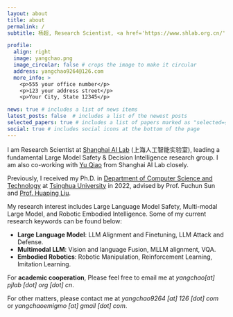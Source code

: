 ```yaml
---
layout: about
title: about
permalink: /
subtitle: 杨超, Research Scientist, <a href='https://www.shlab.org.cn/'>Shanghai AI Lab</a>. 

profile:
  align: right
  image: yangchao.png
  image_circular: false # crops the image to make it circular
  address: yangchao9264@126.com
  more_info: >
    <p>555 your office number</p>
    <p>123 your address street</p>
    <p>Your City, State 12345</p>

news: true # includes a list of news items
latest_posts: false  # includes a list of the newest posts
selected_papers: true # includes a list of papers marked as "selected={true}"
social: true # includes social icons at the bottom of the page
---
```

I am Research Scientist at [Shanghai AI Lab](https://www.shlab.org.cn/) (上海人工智能实验室),
leading a fundamental Large Model Safety & Decision Intelligence research group. I am also co-working with [Yu Qiao](https://scholar.google.com/citations?user=gFtI-8QAAAAJ&hl=zh-CN&oi=ao) from Shanghai AI Lab closely.

Previously, I received my Ph.D. in [Department of Computer Science and Technology](https://www.cs.tsinghua.edu.cn/) at [Tsinghua University](https://www.tsinghua.edu.cn/) in 2022, advised by Prof. Fuchun Sun and [Prof. Huaping Liu](https://sites.google.com/site/thuliuhuaping/). 
<!-- I was also fortunate to receive my undergraduate degree from Sichuan University -->

 <!-- I graduated from the [Department of Computer Science and Technology](https://www.cs.tsinghua.edu.cn/), Tsinghua University with a master’s degree and from Sichuan University with a bachelor’s degree. -->


<!-- I was fortunate enough to get the guidance of  -->
 <!-- and [Prof. Wenbing Huang](https://scholar.google.com/citations?user=0yNkmO4AAAAJ&hl=zh-CN) when pursuing my doctoral degree. -->
<!-- I received my Ph.D. in Computer Science at University of California, Los Angeles (UCLA) -->

My research interest includes Large Language Model Safety, Multi-modal Large Model, and Robotic Embodied Intelligence.
Some of my current research keywords can be found below:
* **Large Language Model**: LLM Alignment and Finetuning, LLM Attack and Defense.
* **Multimodal LLM**: Vision and language Fusion, MLLM alignment, VQA.
* **Embodied Robotics**: Robotic Manipulation, Reinforcement Learning, Imitation Learning.

For **academic cooperation**, Please feel free to email me at *yangchao[at] pjlab [dot] org [dot] cn*.

For other matters, please contact me at *yangchao9264 [at] 126 [dot] com* or *yangchaoemigmo [at] gmail [dot] com*. 
